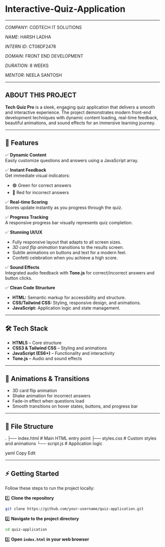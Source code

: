 # Interactive-Quiz-Application

---

*COMPANY*: CODTECH IT SOLUTIONS

*NAME*: HARSH LADHA

*INTERN ID*: CT08DF2478

*DOMAIN*: FRONT END DEVELOPMENT

*DURATION*: 8 WEEKS

*MENTOR*: NEELA SANTOSH

---

## ABOUT THIS PROJECT

**Tech Quiz Pro** is a sleek, engaging quiz application that delivers a smooth and interactive experience. The project demonstrates modern front-end development techniques with dynamic content loading, real-time feedback, beautiful animations, and sound effects for an immersive learning journey.

---

## 🚀 Features

✅ **Dynamic Content**  
Easily customize questions and answers using a JavaScript array.

✅ **Instant Feedback**  
Get immediate visual indicators:  
- 🟢 Green for correct answers  
- 🔴 Red for incorrect answers  

✅ **Real-time Scoring**  
Scores update instantly as you progress through the quiz.

✅ **Progress Tracking**  
A responsive progress bar visually represents quiz completion.

✅ **Stunning UI/UX**  
- Fully responsive layout that adapts to all screen sizes.
- *3D card flip animation* transitions to the results screen.
- Subtle animations on buttons and text for a modern feel.
- Confetti celebration when you achieve a high score.

✅ **Sound Effects**  
Integrated audio feedback with **Tone.js** for correct/incorrect answers and button clicks.

✅ **Clean Code Structure**  
- **HTML:** Semantic markup for accessibility and structure.
- **CSS/Tailwind CSS:** Styling, responsive design, and animations.
- **JavaScript:** Application logic and state management.

---

## 🛠️ Tech Stack

- **HTML5** – Core structure
- **CSS3 & Tailwind CSS** – Styling and animations
- **JavaScript (ES6+)** – Functionality and interactivity
- **Tone.js** – Audio and sound effects

---

## 🎨 Animations & Transitions

- 3D card flip animation
- Shake animation for incorrect answers
- Fade-in effect when questions load
- Smooth transitions on hover states, buttons, and progress bar

---

## 📂 File Structure

.
├── index.html # Main HTML entry point
├── styles.css # Custom styles and animations
└── script.js # Application logic

yaml
Copy
Edit

---

## ⚡ Getting Started

Follow these steps to run the project locally:

1️⃣ **Clone the repository**

```bash
git clone https://github.com/your-username/quiz-application.git
```

2️⃣ **Navigate to the project directory**

```bash
cd quiz-application
```

3️⃣ **Open ``index.html`` in your web browser**

